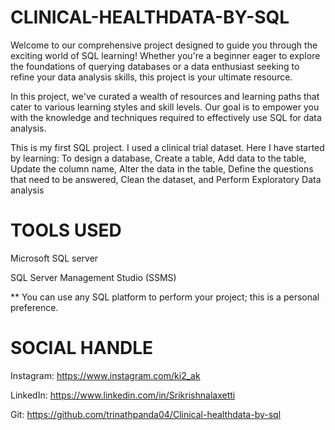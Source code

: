 # CLINICAL-HEALTHDATA-BY-SQL

Welcome to our comprehensive project designed to guide you through the exciting world of SQL learning! Whether you're a beginner eager to explore the foundations of querying databases or a data enthusiast seeking to refine your data analysis skills, this project is your ultimate resource.

In this project, we've curated a wealth of resources and learning paths that cater to various learning styles and skill levels. Our goal is to empower you with the knowledge and techniques required to effectively use SQL for data analysis.

This is my first SQL project. I used a clinical trial dataset. Here I have started by learning: To design a database, Create a table, Add data to the table, Update the column name, Alter the data in the table, Define the questions that need to be answered, Clean the dataset, and Perform Exploratory Data analysis


# TOOLS USED

Microsoft SQL server

SQL Server Management Studio (SSMS)

** You can use any SQL platform to perform your project; this is a personal preference.


# SOCIAL HANDLE

Instagram: https://www.instagram.com/ki2_ak

LinkedIn: https://www.linkedin.com/in/Srikrishnalaxetti

Git: https://github.com/trinathpanda04/Clinical-healthdata-by-sql
